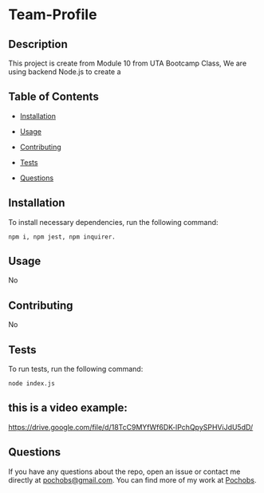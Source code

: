# Team-Profile
  
  
  ## Description
  
  This project is create from Module 10 from UTA Bootcamp Class, We are using backend Node.js to create a 
  
  ## Table of Contents 
  
  * [Installation](#installation)
  
  * [Usage](#usage)
  
  * [Contributing](#contributing)
  
  * [Tests](#tests)
  
  * [Questions](#questions)
  
  ## Installation
  
  To install necessary dependencies, run the following command:
  
  ```
npm i, npm jest, npm inquirer.
  ```
  
  ## Usage
  
  No
  
  
    
  ## Contributing
  
  No
  
  ## Tests
  
  To run tests, run the following command:
  
  ```
  node index.js
  ```
  ## this is a video example:
  
  https://drive.google.com/file/d/18TcC9MYfWf6DK-lPchQpySPHViJdU5dD/
  
  ## Questions
  
  If you have any questions about the repo, open an issue or contact me directly at pochobs@gmail.com. You can find more of my work at [Pochobs](https://github.com/Pochobs/).
